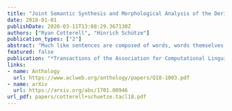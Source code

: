 ```yaml
---
title: "Joint Semantic Synthesis and Morphological Analysis of the Derived Word"
date: 2018-01-01
publishDate: 2020-03-11T13:08:29.367130Z
authors: ["Ryan Cotterell", "Hinrich Schütze"]
publication_types: ["2"]
abstract: "Much like sentences are composed of words, words themselves are composed of smaller units. For example, the English word questionably can be analyzed as question+able+ly. However, this structural decomposition of the word does not directly give us a semantic representation of the word′s meaning. Since morphology obeys the principle of compositionality, the semantics of the word can be systematically derived from the meaning of its parts. In this work, we propose a novel probabilistic model of word formation that captures both the analysis of a word w into its constituent segments and the synthesis of the meaning of w from the meanings of those segments. Our model jointly learns to segment words into morphemes and compose distributional semantic vectors of those morphemes. We experiment with the model on English CELEX data and German DErivBase (Zeller et al., 2013) data. We show that jointly modeling semantics increases both segmentation accuracy and morpheme F1 by between 3% and 5%. Additionally, we investigate different models of vector composition, showing that recurrent neural networks yield an improvement over simple additive models. Finally, we study the degree to which the representations correspond to a linguist′s notion of morphological productivity."
featured: false
publication: "*Transactions of the Association for Computational Linguistics*"
links:
- name: Anthology
  url: https://www.aclweb.org/anthology/papers/Q18-1003.pdf
- name: arXiv
  url: https://arxiv.org/abs/1701.00946
url_pdf: papers/cotterell+schuetze.tacl18.pdf
---
```


